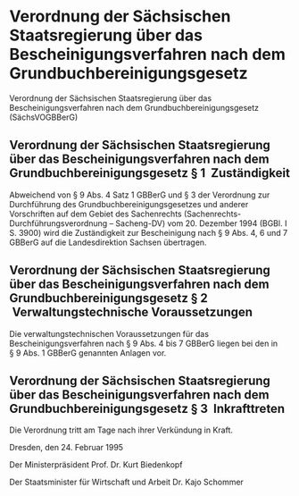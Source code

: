 # Verordnung der Sächsischen Staatsregierung über das Bescheinigungsverfahren nach dem Grundbuchbereinigungsgesetz

Verordnung der Sächsischen Staatsregierung über das Bescheinigungsverfahren nach dem Grundbuchbereinigungsgesetz (SächsVOGBBerG)

## Verordnung der Sächsischen Staatsregierung über das Bescheinigungsverfahren nach dem Grundbuchbereinigungsgesetz § 1  Zuständigkeit

Abweichend von § 9 Abs. 4 Satz 1 GBBerG und § 3 der Verordnung zur Durchführung des 
        Grundbuchbereinigungsgesetzes und anderer Vorschriften auf dem Gebiet des Sachenrechts (Sachenrechts-Durchführungsverordnung – Sacheng-DV) vom 20. Dezember 1994 (BGBl. I S. 3900) wird die Zuständigkeit zur Bescheinigung nach § 9 Abs. 4, 6 und 7 GBBerG auf die Landesdirektion Sachsen übertragen.


## Verordnung der Sächsischen Staatsregierung über das Bescheinigungsverfahren nach dem Grundbuchbereinigungsgesetz § 2  Verwaltungstechnische Voraussetzungen

Die verwaltungstechnischen Voraussetzungen für das Bescheinigungsverfahren nach § 9 Abs. 4 bis 7 
        GBBerG liegen bei den in § 9 Abs. 1 
        GBBerG genannten Anlagen vor.


## Verordnung der Sächsischen Staatsregierung über das Bescheinigungsverfahren nach dem Grundbuchbereinigungsgesetz § 3  Inkrafttreten

Die Verordnung tritt am Tage nach ihrer Verkündung in Kraft.

Dresden, den 24. Februar 1995

Der Ministerpräsident 
           Prof. Dr. Kurt Biedenkopf

Der Staatsminister 
           für Wirtschaft und Arbeit 
           Dr. Kajo Schommer

